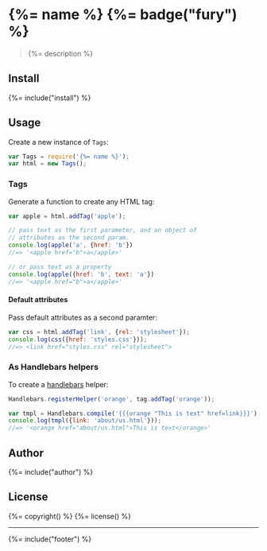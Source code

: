 # {%= name %} {%= badge("fury") %}

> {%= description %}

## Install
{%= include("install") %}

## Usage

Create a new instance of `Tags`:

```js
var Tags = require('{%= name %}');
var html = new Tags();
```

### Tags

Generate a function to create any HTML tag:

```js
var apple = html.addTag('apple');

// pass text as the first parameter, and an object of
// attributes as the second param.
console.log(apple('a', {href: 'b'})
//=> '<apple href="b">a</apple>'

// or pass text as a property
console.log(apple({href: 'b', text: 'a'})
//=> '<apple href="b">a</apple>'
```

#### Default attributes

Pass default attributes as a second paramter:

```js
var css = html.addTag('link', {rel: 'stylesheet'});
console.log(css({href: 'styles.css'}));
//=> <link href="styles.css" rel="stylesheet">
```

### As Handlebars helpers

To create a [handlebars](handlebarsjs.com) helper:

```js
Handlebars.registerHelper('orange', tag.addTag('orange'));

var tmpl = Handlebars.compile('{{{orange "This is text" href=link}}}');
console.log(tmpl({link: 'about/us.html'}));
//=> '<orange href="about/us.html">This is text</orange>'
```

## Author
{%= include("author") %}

## License
{%= copyright() %}
{%= license() %}

***

{%= include("footer") %}